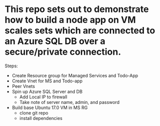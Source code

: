 # This repo sets out to demonstrate how to build a node app on VM scales sets which are connected to an Azure SQL DB over a secure/private connection. 

Steps:

* Create Resource group for Managed Services and Todo-App
* Create Vnet for MS and Todo-app
* Peer Vnets
* Spin up Azure SQL Server and DB
    * Add Local IP to firewall
    * Take note of server name, admin, and password
* Build base Ubuntu 17.0 VM in MS RG
    * clone git repo
    * install dependencies
